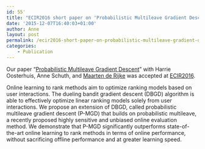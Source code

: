 ```yaml
---
id: 55'
title: "ECIR2016 short paper on 'Probabilistic Multileave Gradient Descent' accepted"
date: '2015-12-07T16:40:03+01:00'
author: Anne
layout: post
permalink: /ecir2016-short-paper-on-probabilistic-multileave-gradient-descent-accepted/
categories:
    - Publication
---
```


Our paper “[Probabilistic Multileave Gradient Descent](/wp-content/uploads/20160224-multileleavegradientdescent.pdf)” with Harrie Oosterhuis, Anne Schuth, and [Maarten de Rijke](https://staff.fnwi.uva.nl/m.derijke/) was accepted at [ECIR2016](http://ecir2016.dei.unipd.it).

Online learning to rank methods aim to optimize ranking models based on user interactions. The dueling bandit gradient descent (DBGD) algorithm is able to effectively optimize linear ranking models solely from user interactions. We propose an extension of DBGD, called probabilistic multileave gradient descent (P-MGD) that builds on probabilistic multileave, a recently proposed highly sensitive and unbiased online evaluation method. We demonstrate that P-MGD significantly outperforms state-of-the-art online learning to rank methods in terms of online performance, without sacrificing offline performance and at greater learning speed.